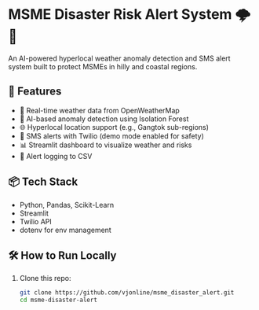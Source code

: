 # MSME Disaster Risk Alert System 🌩️📲

An AI-powered hyperlocal weather anomaly detection and SMS alert system built to protect MSMEs in hilly and coastal regions.

## 🚀 Features

- 📡 Real-time weather data from OpenWeatherMap
- 🧠 AI-based anomaly detection using Isolation Forest
- 🌐 Hyperlocal location support (e.g., Gangtok sub-regions)
- 📲 SMS alerts with Twilio (demo mode enabled for safety)
- 📊 Streamlit dashboard to visualize weather and risks
- 📝 Alert logging to CSV

## 📦 Tech Stack

- Python, Pandas, Scikit-Learn
- Streamlit
- Twilio API
- dotenv for env management

## 🛠️ How to Run Locally

1. Clone this repo:
   ```bash
   git clone https://github.com/vjonline/msme_disaster_alert.git
   cd msme-disaster-alert
